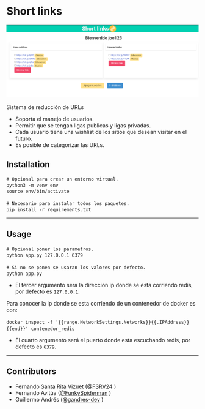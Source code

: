 # Short links

![img](img/app.png)

Sistema de reducción de URLs
- Soporta el manejo de usuarios.
- Permitir que se tengan ligas publicas y ligas privadas.
- Cada usuario tiene una wishlist de los sitios que desean visitar en el futuro.
- Es posible de categorizar las URLs.

## Installation
~~~
# Opcional para crear un entorno virtual.
python3 -m venv env
source env/bin/activate

# Necesario para instalar todos los paquetes.
pip install -r requirements.txt
~~~
---

## Usage
~~~
# Opcional poner los parametros.
python app.py 127.0.0.1 6379

# Si no se ponen se usaran los valores por defecto.
python app.py
~~~

- El tercer argumento sera la direccion ip donde se esta corriendo redis, por defecto es `127.0.0.1`.

Para conocer la ip donde se esta corriendo de un contenedor de docker es con:

`docker inspect -f '{{range.NetworkSettings.Networks}}{{.IPAddress}}{{end}}' contenedor_redis`

- El cuarto argumento será el puerto donde esta escuchando redis, por defecto es `6379`.
---

## Contributors
- Fernando Santa Rita Vizuet ([@FSRV24](https://github.com/FSRV24) )
- Fernando Avitúa ([@FunkySpiderman](https://github.com/FunkySpiderman) )
- Guillermo Andrés ([@gandres-dev](https://github.com/gandres-dev) )